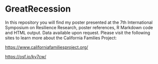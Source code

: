 # GreatRecession

In this repository you will find my poster presented at the 7th International Symposium on 
Resilience Research, poster references, R Markdown code and HTML output.
Data available upon request.
Please visit the following sites to learn more about the California Families Project:

https://www.californiafamiliesproject.org/

https://osf.io/ky7cw/
